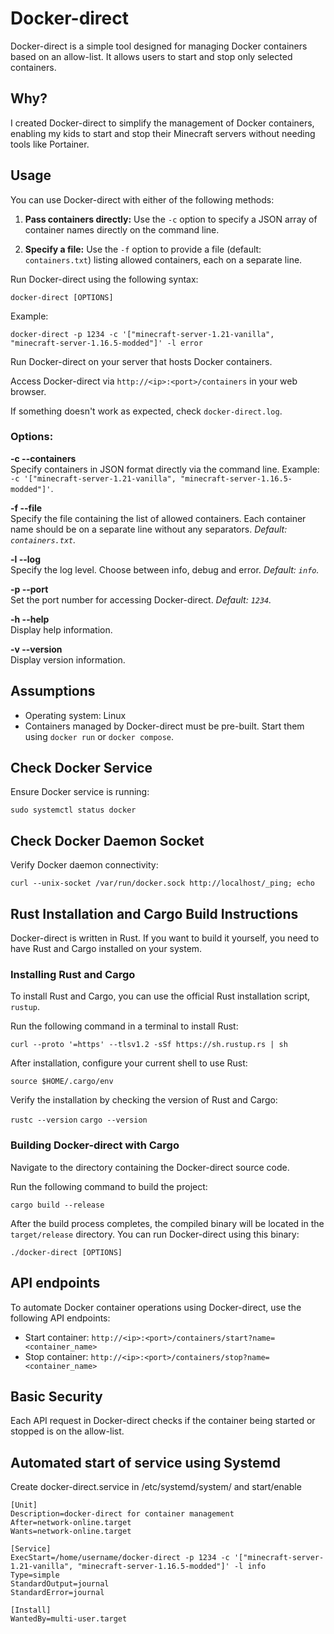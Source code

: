 # Docker-direct

Docker-direct is a simple tool designed for managing Docker containers based on an allow-list. It allows users to start and stop only selected containers.

## Why?
I created Docker-direct to simplify the management of Docker containers, enabling my kids to start and stop their Minecraft servers without needing tools like Portainer.

## Usage

You can use Docker-direct with either of the following methods:

1. **Pass containers directly:** Use the `-c` option to specify a JSON array of container names directly on the command line.

2. **Specify a file:** Use the `-f` option to provide a file (default: `containers.txt`) listing allowed containers, each on a separate line.

Run Docker-direct using the following syntax:

`docker-direct [OPTIONS]`

Example:

`docker-direct -p 1234 -c '["minecraft-server-1.21-vanilla", "minecraft-server-1.16.5-modded"]' -l error`

Run Docker-direct on your server that hosts Docker containers.

Access Docker-direct via `http://<ip>:<port>/containers` in your web browser.

If something doesn't work as expected, check `docker-direct.log`.

### Options:

**-c --containers**  
Specify containers in JSON format directly via the command line. Example: `-c '["minecraft-server-1.21-vanilla", "minecraft-server-1.16.5-modded"]'`.

**-f --file**   
Specify the file containing the list of allowed containers. Each container name should be on a separate line without any separators. *Default: `containers.txt`.*

**-l --log**        
Specify the log level. Choose between info, debug and error. *Default: `info`.*

**-p --port**    
Set the port number for accessing Docker-direct. *Default: `1234`.*

**-h --help**       
Display help information.

**-v --version**    
Display version information.

## Assumptions
- Operating system: Linux
- Containers managed by Docker-direct must be pre-built. Start them using `docker run` or `docker compose`.

## Check Docker Service
Ensure Docker service is running:

`sudo systemctl status docker`

## Check Docker Daemon Socket
Verify Docker daemon connectivity:

`curl --unix-socket /var/run/docker.sock http://localhost/_ping; echo`

## Rust Installation and Cargo Build Instructions
Docker-direct is written in Rust. If you want to build it yourself, you need to have Rust and Cargo installed on your system.

### Installing Rust and Cargo
To install Rust and Cargo, you can use the official Rust installation script, `rustup`.

Run the following command in a terminal to install Rust:

`curl --proto '=https' --tlsv1.2 -sSf https://sh.rustup.rs | sh`

After installation, configure your current shell to use Rust:

`source $HOME/.cargo/env`

Verify the installation by checking the version of Rust and Cargo:

`rustc --version`
`cargo --version`

### Building Docker-direct with Cargo
Navigate to the directory containing the Docker-direct source code.

Run the following command to build the project:

`cargo build --release`

After the build process completes, the compiled binary will be located in the `target/release` directory. You can run Docker-direct using this binary:

`./docker-direct [OPTIONS]`

## API endpoints
To automate Docker container operations using Docker-direct, use the following API endpoints:

- Start container: `http://<ip>:<port>/containers/start?name=<container_name>`
- Stop container: `http://<ip>:<port>/containers/stop?name=<container_name>`

## Basic Security
Each API request in Docker-direct checks if the container being started or stopped is on the allow-list.

## Automated start of service using Systemd
Create docker-direct.service in /etc/systemd/system/ and start/enable
```
[Unit]
Description=docker-direct for container management
After=network-online.target
Wants=network-online.target

[Service]
ExecStart=/home/username/docker-direct -p 1234 -c '["minecraft-server-1.21-vanilla", "minecraft-server-1.16.5-modded"]' -l info
Type=simple
StandardOutput=journal
StandardError=journal

[Install]
WantedBy=multi-user.target
```
